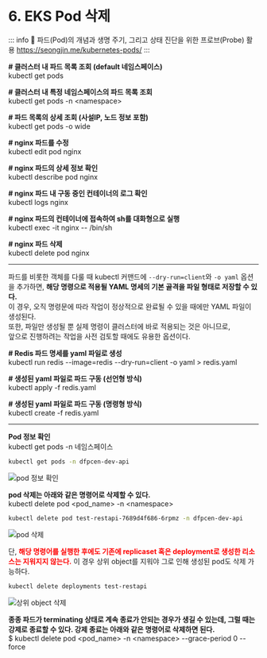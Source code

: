 # 6. EKS Pod 삭제

::: info :speech_balloon: 파드(Pod)의 개념과 생명 주기, 그리고 상태 진단을 위한 프로브(Probe) 활용
https://seongjin.me/kubernetes-pods/
:::

<span>**# 클러스터 내 파드 목록 조회 (default 네임스페이스)**</span>  
kubectl get pods  

<span>**# 클러스터 내 특정 네임스페이스의 파드 목록 조회**</span>  
kubectl get pods -n <span><namespa</span>ce>
  
<span>**# 파드 목록의 상세 조회 (사설IP, 노드 정보 포함)**</span>  
kubectl get pods -o wide
  
<span>**# nginx 파드를 수정**</span>  
kubectl edit pod nginx
  
<span>**# nginx 파드의 상세 정보 확인**</span>  
kubectl describe pod nginx
  
<span>**# nginx 파드 내 구동 중인 컨테이너의 로그 확인**</span>  
kubectl logs nginx
  
<span>**# nginx 파드의 컨테이너에 접속하여 sh를 대화형으로 실행**</span>  
kubectl exec -it nginx -- /bin/sh
  
<span>**# nginx 파드 삭제**</span>  
kubectl delete pod nginx
  
---
파드를 비롯한 객체를 다룰 때 kubectl 커맨드에 `--dry-run=client`와 `-o yaml` 옵션을 추가하면, 
**해당 명령으로 적용될 YAML 명세의 기본 골격을 파일 형태로 저장할 수 있다.**  
이 경우, 오직 명령문에 따라 작업이 정상적으로 완료될 수 있을 때에만 YAML 파일이 생성된다.  
또한, 파일만 생성될 뿐 실제 명령이 클러스터에 바로 적용되는 것은 아니므로,  
앞으로 진행하려는 작업을 사전 검토할 때에도 유용한 옵션이다.  

<span>**# Redis 파드 명세를 yaml 파일로 생성**</span>  
kubectl run redis --image=redis --dry-run=client -o yaml > redis.yaml
  
<span>**# 생성된 yaml 파일로 파드 구동 (선언형 방식)**</span>  
kubectl apply -f redis.yaml
  
<span>**# 생성된 yaml 파일로 파드 구동 (명령형 방식)**</span>  
kubectl create -f redis.yaml
  
---

**Pod 정보 확인**  
kubectl get pods -n 네임스페이스  
```bash
kubectl get pods -n dfpcen-dev-api
```

![pod 정보 확인](/assets/image/eks-guide/img30.png)

  

**pod 삭제는 아래와 같은 명령어로 삭제할 수 있다.**  
kubectl delete pod <span><pod_</span>name> -n <span><name</span>space>  

```bash
kubectl delete pod test-restapi-7689d4f686-6rpmz -n dfpcen-dev-api
```

![pod 삭제](/assets/image/eks-guide/img31.png)
  
단, <span style="color:red"><b>해당 명령어를 실행한 후에도 기존에 replicaset 혹은 deployment로 생성한 리소스는 지워지지 않는다.</b></span>
이 경우 상위 object를 지워야 그로 인해 생성된 pod도 삭제 가능하다.  

```bash
kubectl delete deployments test-restapi
```

![상위 object 삭제](/assets/image/eks-guide/img32.png)
  
**종종 파드가 terminating 상태로 계속 종료가 안되는 경우가 생길 수 있는데, 그럴 때는 강제로 종료할 수 있다. 
강제 종료는 아래와 같은 명령어로 삭제하면 된다.**  
$ kubectl delete pod <span><pod_</span>name> -n <span><name</span>space> --grace-period 0 --force
